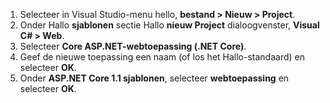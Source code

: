 1. Selecteer in Visual Studio-menu hello, **bestand > Nieuw > Project**.
2. Onder Hallo **sjablonen** sectie Hallo **nieuw Project** dialoogvenster, **Visual C# > Web**.
3. Selecteer **Core ASP.NET-webtoepassing (.NET Core)**.
4. Geef de nieuwe toepassing een naam (of los het Hallo-standaard) en selecteer **OK**.
5. Onder **ASP.NET Core 1.1 sjablonen**, selecteer **webtoepassing** en selecteer **OK**.

